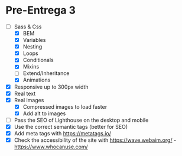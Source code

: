 # Pre-Entrega 3

- [ ] Sass & Css
    - [x] BEM
    - [x] Variables
    - [x] Nesting
    - [x] Loops
    - [x] Conditionals
    - [x] Mixins
    - [ ] Extend/Inheritance
    - [x] Animations
- [x] Responsive up to 300px width
- [x] Real text
- [x] Real images
    - [x] Compressed images to load faster
    - [x] Add alt to images
- [ ] Pass the SEO of Lighthouse on the desktop and mobile
- [x] Use the correct semantic tags (better for SEO)
- [x] Add meta tags with https://metatags.io/
- [x] Check the accessibility of the site with https://wave.webaim.org/ - https://www.whocanuse.com/
